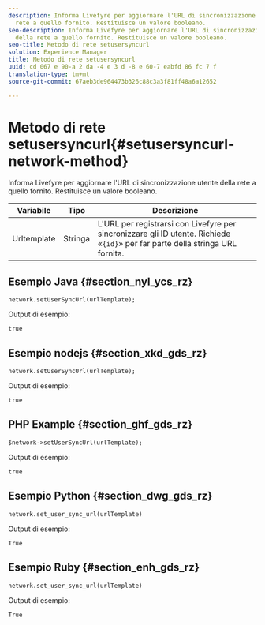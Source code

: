 ```yaml
---
description: Informa Livefyre per aggiornare l'URL di sincronizzazione utente della
  rete a quello fornito. Restituisce un valore booleano.
seo-description: Informa Livefyre per aggiornare l'URL di sincronizzazione utente
  della rete a quello fornito. Restituisce un valore booleano.
seo-title: Metodo di rete setusersyncurl
solution: Experience Manager
title: Metodo di rete setusersyncurl
uuid: cd 067 e 90-a 2 da -4 e 3 d -8 e 60-7 eabfd 86 fc 7 f
translation-type: tm+mt
source-git-commit: 67aeb3de964473b326c88c3a3f81ff48a6a12652

---
```



# Metodo di rete setusersyncurl{#setusersyncurl-network-method}

Informa Livefyre per aggiornare l'URL di sincronizzazione utente della rete a quello fornito. Restituisce un valore booleano.

| Variabile | Tipo | Descrizione |
|--- |--- |--- |
| Urltemplate | Stringa | L'URL per registrarsi con Livefyre per sincronizzare gli ID utente. Richiede «`{id}`» per far parte della stringa URL fornita. |

## Esempio Java {#section_nyl_ycs_rz}

```
network.setUserSyncUrl(urlTemplate); 
```

Output di esempio:

```
true
```

## Esempio nodejs {#section_xkd_gds_rz}

```
network.setUserSyncUrl(urlTemplate); 
```

Output di esempio:

```
true
```

## PHP Example {#section_ghf_gds_rz}

```
$network->setUserSyncUrl(urlTemplate); 
```

Output di esempio:

```
true
```

## Esempio Python {#section_dwg_gds_rz}

```
network.set_user_sync_url(urlTemplate) 
```

Output di esempio:

```
True
```

## Esempio Ruby {#section_enh_gds_rz}

```
network.set_user_sync_url(urlTemplate) 
```

Output di esempio:

```
True
```
